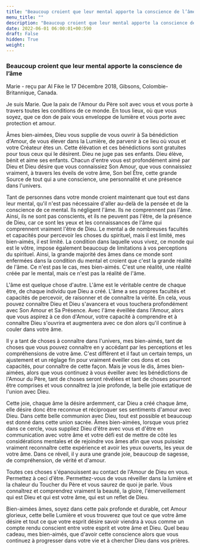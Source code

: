 ```yaml
---
title: "Beaucoup croient que leur mental apporte la conscience de l’âme"
menu_title: ""
description: "Beaucoup croient que leur mental apporte la conscience de l’âme"
date: 2022-06-01 06:00:01+00:590
draft: False
hidden: True
weight:
---
```

### Beaucoup croient que leur mental apporte la conscience de l’âme

Marie - reçu par Al Fike le 17 Décembre 2018, Gibsons, Colombie-Britannique, Canada.

Je suis Marie. Que la paix de l'Amour du Père soit avec vous et vous porte à travers toutes les conditions de ce monde. En tous lieux, où que vous soyez, que ce don de paix vous enveloppe de lumière et vous porte avec protection et amour.

Âmes bien-aimées, Dieu vous supplie de vous ouvrir à Sa bénédiction d'Amour, de vous élever dans la Lumière, de parvenir à ce lieu où vous et votre Créateur êtes un. Cette élévation et ces bénédictions sont gratuites pour tous ceux qui le désirent. Dieu ne juge pas ses enfants. Dieu élève, bénit et aime ses enfants. Chacun d'entre vous est profondément aimé par Dieu et Dieu désire que vous connaissiez Son Amour, que vous connaissiez vraiment, à travers les éveils de votre âme, Son bel Être, cette grande Source de tout qui a une conscience, une personnalité et une présence dans l'univers.

Tant de personnes dans votre monde croient maintenant que tout est dans leur mental, qu'il n'est pas nécessaire d'aller au-delà de la pensée et de la conscience de ce mental. Ils négligent l'âme. Ils ne comprennent pas l'âme. Ainsi, ils ne sont pas conscients, et ils ne peuvent pas l'être, de la présence de Dieu, car ce sont les yeux et les connaissances de l'âme qui comprennent vraiment l'être de Dieu. Le mental a de nombreuses facultés et capacités pour percevoir les choses du spirituel, mais il est limité, mes bien-aimés, il est limité. La condition dans laquelle vous vivez, ce monde qui est le vôtre, impose également beaucoup de limitations à vos perceptions du spirituel. Ainsi, la grande majorité des âmes dans ce monde sont enfermées dans la condition du mental et croient que c'est la grande réalité de l'âme. Ce n'est pas le cas, mes bien-aimés. C'est une réalité, une réalité créée par le mental, mais ce n'est pas la réalité de l'âme.

L'âme est quelque chose d'autre. L'âme est le véritable centre de chaque être, de chaque individu que Dieu a créé. L'âme a ses propres facultés et capacités de percevoir, de raisonner et de connaître la vérité. En cela, vous pouvez connaître Dieu et Dieu s'avancera et vous touchera profondément avec Son Amour et Sa Présence. Avec l'âme éveillée dans l'Amour, alors que vous aspirez à ce don d'Amour, votre capacité à comprendre et à connaître Dieu s'ouvrira et augmentera avec ce don alors qu'il continue à couler dans votre âme.

Il y a tant de choses à connaître dans l'univers, mes bien-aimés, tant de choses que vous pouvez connaître en y accédant par les perceptions et les compréhensions de votre âme. C'est différent et il faut un certain temps, un ajustement et un réglage fin pour vraiment éveiller ces dons et ces capacités, pour connaître de cette façon. Mais je vous le dis, âmes bien-aimées, alors que vous continuez à vous éveiller avec les bénédictions de l'Amour du Père, tant de choses seront révélées et tant de choses pourront être comprises et vous connaîtrez la joie profonde, la belle joie extatique de l'union avec Dieu.

Cette joie, chaque âme la désire ardemment, car Dieu a créé chaque âme, elle désire donc être reconnue et réciproquer ses sentiments d'amour avec Dieu. Dans cette belle communion avec Dieu, tout est possible et beaucoup est donné dans cette union sacrée. Âmes bien-aimées, lorsque vous priez dans ce cercle, vous suppliez Dieu d'être avec vous et d'être en communication avec votre âme et votre défi est de mettre de côté les considérations mentales et de rejoindre vos âmes afin que vous puissiez vraiment reconnaître cette expérience et avoir les yeux ouverts, les yeux de votre âme. Dans ce réveil, il y aura une grande joie, beaucoup de sagesse, de compréhension, de vérité et d'amour.

Toutes ces choses s'épanouissent au contact de l'Amour de Dieu en vous. Permettez à ceci d'être. Permettez-vous de vous réveiller dans la lumière et la chaleur du Toucher du Père et vous saurez de quoi je parle. Vous connaîtrez et comprendrez vraiment la beauté, la gloire, l'émerveillement qui est Dieu et qui est votre âme, qui est un reflet de Dieu.

Bien-aimées âmes, soyez dans cette paix profonde et durable, cet Amour glorieux, cette belle Lumière et vous trouverez que tout ce que votre âme désire et tout ce que votre esprit désire savoir viendra à vous comme un compte rendu conscient entre votre esprit et votre âme et Dieu. Quel beau cadeau, mes bien-aimés, que d'avoir cette conscience alors que vous continuez à progresser dans votre vie et à chercher Dieu dans vos prières.
